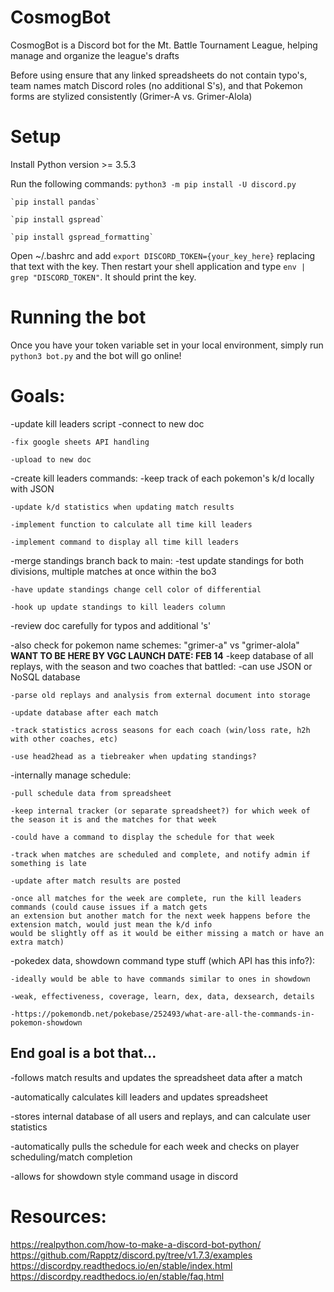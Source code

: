 # CosmogBot
CosmogBot is a Discord bot for the Mt. Battle Tournament League, helping manage and organize the league's drafts

Before using ensure that any linked spreadsheets do not contain typo's, team names match Discord roles (no additional S's), and that Pokemon forms are stylized consistently (Grimer-A vs. Grimer-Alola)

# Setup
Install Python version >= 3.5.3

Run the following commands:
    `python3 -m pip install -U discord.py`

    `pip install pandas`
    
    `pip install gspread`
    
    `pip install gspread_formatting`

Open ~/.bashrc and add `export DISCORD_TOKEN={your_key_here}` replacing that text with the key.
Then restart your shell application and type `env | grep "DISCORD_TOKEN"`. It should print the key.

# Running the bot
Once you have your token variable set in your local environment, simply run `python3 bot.py` and the bot will go online!

# Goals:
-update kill leaders script
    -connect to new doc

    -fix google sheets API handling

    -upload to new doc

-create kill leaders commands:
    -keep track of each pokemon's k/d locally with JSON

    -update k/d statistics when updating match results

    -implement function to calculate all time kill leaders

    -implement command to display all time kill leaders

-merge standings branch back to main:
    -test update standings for both divisions, multiple matches at once within the bo3

    -have update standings change cell color of differential

    -hook up update standings to kill leaders column

-review doc carefully for typos and additional 's'

-also check for pokemon name schemes: "grimer-a" vs "grimer-alola"
**WANT TO BE HERE BY VGC LAUNCH DATE: FEB 14**
-keep database of all replays, with the season and two coaches that battled:
    -can use JSON or NoSQL database
    
    -parse old replays and analysis from external document into storage

    -update database after each match

    -track statistics across seasons for each coach (win/loss rate, h2h with other coaches, etc)

    -use head2head as a tiebreaker when updating standings?

-internally manage schedule:

    -pull schedule data from spreadsheet

    -keep internal tracker (or separate spreadsheet?) for which week of the season it is and the matches for that week
    
    -could have a command to display the schedule for that week

    -track when matches are scheduled and complete, and notify admin if something is late
    
    -update after match results are posted
    
    -once all matches for the week are complete, run the kill leaders commands (could cause issues if a match gets 
    an extension but another match for the next week happens before the extension match, would just mean the k/d info
    would be slightly off as it would be either missing a match or have an extra match)

-pokedex data, showdown command type stuff (which API has this info?):
    
    -ideally would be able to have commands similar to ones in showdown
    
    -weak, effectiveness, coverage, learn, dex, data, dexsearch, details
    
    -https://pokemondb.net/pokebase/252493/what-are-all-the-commands-in-pokemon-showdown

## End goal is a bot that...
-follows match results and updates the spreadsheet data after a match

-automatically calculates kill leaders and updates spreadsheet

-stores internal database of all users and replays, and can calculate user statistics

-automatically pulls the schedule for each week and checks on player scheduling/match completion

-allows for showdown style command usage in discord

# Resources:
https://realpython.com/how-to-make-a-discord-bot-python/
https://github.com/Rapptz/discord.py/tree/v1.7.3/examples
https://discordpy.readthedocs.io/en/stable/index.html
https://discordpy.readthedocs.io/en/stable/faq.html
